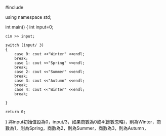 #include<iostream>

using namespace std;

int main()
{
	int input=0;
  
	cin >> input;
  
	switch (input/ 3)
	{
		case 0: cout <<"Winter" <<endl;
		break;
		case 1: cout <<"Spring" <<endl; 
		break;
		case 2: cout <<"Summer" <<endl; 
		break;
		case 3: cout <<"Autumn" <<endl;
		break;
		case 4: cout <<"Winter" <<endl;
		break;
		
	} 

	return 0;
} 
將input初始值設為0，input/3，如果商數為0或4(餘數忽略)，則為Winter，商數為1，則為Spring，商數為2，則為Summer，商數為3，則為Autumn，
